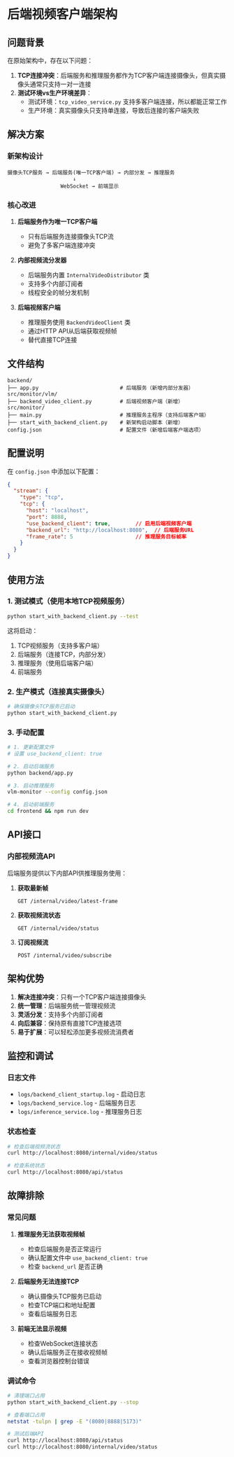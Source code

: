 # 后端视频客户端架构

## 问题背景

在原始架构中，存在以下问题：

1. **TCP连接冲突**：后端服务和推理服务都作为TCP客户端连接摄像头，但真实摄像头通常只支持一对一连接
2. **测试环境vs生产环境差异**：
   - 测试环境：`tcp_video_service.py` 支持多客户端连接，所以都能正常工作
   - 生产环境：真实摄像头只支持单连接，导致后连接的客户端失败

## 解决方案

### 新架构设计

```
摄像头TCP服务 → 后端服务(唯一TCP客户端) → 内部分发 → 推理服务
                     ↓
                 WebSocket → 前端显示
```

### 核心改进

1. **后端服务作为唯一TCP客户端**
   - 只有后端服务连接摄像头TCP流
   - 避免了多客户端连接冲突

2. **内部视频流分发器**
   - 后端服务内置 `InternalVideoDistributor` 类
   - 支持多个内部订阅者
   - 线程安全的帧分发机制

3. **后端视频客户端**
   - 推理服务使用 `BackendVideoClient` 类
   - 通过HTTP API从后端获取视频帧
   - 替代直接TCP连接

## 文件结构

```
backend/
├── app.py                          # 后端服务（新增内部分发器）
src/monitor/vlm/
├── backend_video_client.py         # 后端视频客户端（新增）
src/monitor/
├── main.py                         # 推理服务主程序（支持后端客户端）
├── start_with_backend_client.py    # 新架构启动脚本（新增）
config.json                         # 配置文件（新增后端客户端选项）
```

## 配置说明

在 `config.json` 中添加以下配置：

```json
{
  "stream": {
    "type": "tcp",
    "tcp": {
      "host": "localhost",
      "port": 8888,
      "use_backend_client": true,        // 启用后端视频客户端
      "backend_url": "http://localhost:8080",  // 后端服务URL
      "frame_rate": 5                    // 推理服务目标帧率
    }
  }
}
```

## 使用方法

### 1. 测试模式（使用本地TCP视频服务）

```bash
python start_with_backend_client.py --test
```

这将启动：
1. TCP视频服务（支持多客户端）
2. 后端服务（连接TCP，内部分发）
3. 推理服务（使用后端客户端）
4. 前端服务

### 2. 生产模式（连接真实摄像头）

```bash
# 确保摄像头TCP服务已启动
python start_with_backend_client.py
```

### 3. 手动配置

```bash
# 1. 更新配置文件
# 设置 use_backend_client: true

# 2. 启动后端服务
python backend/app.py

# 3. 启动推理服务
vlm-monitor --config config.json

# 4. 启动前端服务
cd frontend && npm run dev
```

## API接口

### 内部视频流API

后端服务提供以下内部API供推理服务使用：

1. **获取最新帧**
   ```
   GET /internal/video/latest-frame
   ```

2. **获取视频流状态**
   ```
   GET /internal/video/status
   ```

3. **订阅视频流**
   ```
   POST /internal/video/subscribe
   ```

## 架构优势

1. **解决连接冲突**：只有一个TCP客户端连接摄像头
2. **统一管理**：后端服务统一管理视频流
3. **灵活分发**：支持多个内部订阅者
4. **向后兼容**：保持原有直接TCP连接选项
5. **易于扩展**：可以轻松添加更多视频流消费者

## 监控和调试

### 日志文件

- `logs/backend_client_startup.log` - 启动日志
- `logs/backend_service.log` - 后端服务日志
- `logs/inference_service.log` - 推理服务日志

### 状态检查

```bash
# 检查后端视频流状态
curl http://localhost:8080/internal/video/status

# 检查系统状态
curl http://localhost:8080/api/status
```

## 故障排除

### 常见问题

1. **推理服务无法获取视频帧**
   - 检查后端服务是否正常运行
   - 确认配置文件中 `use_backend_client: true`
   - 检查 `backend_url` 是否正确

2. **后端服务无法连接TCP**
   - 确认摄像头TCP服务已启动
   - 检查TCP端口和地址配置
   - 查看后端服务日志

3. **前端无法显示视频**
   - 检查WebSocket连接状态
   - 确认后端服务正在接收视频帧
   - 查看浏览器控制台错误

### 调试命令

```bash
# 清理端口占用
python start_with_backend_client.py --stop

# 查看端口占用
netstat -tulpn | grep -E "(8080|8888|5173)"

# 测试后端API
curl http://localhost:8080/api/status
curl http://localhost:8080/internal/video/status
``` 